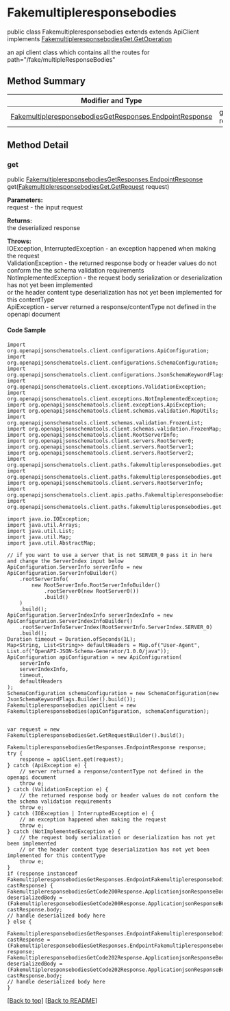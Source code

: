 # Fakemultipleresponsebodies

public class Fakemultipleresponsebodies extends extends ApiClient implements
[FakemultipleresponsebodiesGet.GetOperation](../../paths/fakemultipleresponsebodies/FakemultipleresponsebodiesGet.md#getoperation)

an api client class which contains all the routes for path="/fake/multipleResponseBodies"

## Method Summary
| Modifier and Type | Method and Description |
| ----------------- | ---------------------- |
| [FakemultipleresponsebodiesGetResponses.EndpointResponse](../../paths/fakemultipleresponsebodies/get/FakemultipleresponsebodiesGetResponses.md#endpointresponse) | [get](#get)([FakemultipleresponsebodiesGet.GetRequest](../../paths/fakemultipleresponsebodies/FakemultipleresponsebodiesGet.md#getrequest) request) |

## Method Detail

### get
public [FakemultipleresponsebodiesGetResponses.EndpointResponse](../../paths/fakemultipleresponsebodies/get/FakemultipleresponsebodiesGetResponses.md#endpointresponse) get([FakemultipleresponsebodiesGet.GetRequest](../../paths/fakemultipleresponsebodies/FakemultipleresponsebodiesGet.md#getrequest) request)

**Parameters:**<br>
request - the input request

**Returns:**<br>
the deserialized response

**Throws:**<br>
IOException, InterruptedException - an exception happened when making the request<br>
ValidationException - the returned response body or header values do not conform the the schema validation requirements<br>
NotImplementedException - the request body serialization or deserialization has not yet been implemented<br>
                          or the header content type deserialization has not yet been implemented for this contentType<br>
ApiException - server returned a response/contentType not defined in the openapi document<br>

#### Code Sample
```
import org.openapijsonschematools.client.configurations.ApiConfiguration;
import org.openapijsonschematools.client.configurations.SchemaConfiguration;
import org.openapijsonschematools.client.configurations.JsonSchemaKeywordFlags;
import org.openapijsonschematools.client.exceptions.ValidationException;
import org.openapijsonschematools.client.exceptions.NotImplementedException;
import org.openapijsonschematools.client.exceptions.ApiException;
import org.openapijsonschematools.client.schemas.validation.MapUtils;
import org.openapijsonschematools.client.schemas.validation.FrozenList;
import org.openapijsonschematools.client.schemas.validation.FrozenMap;
import org.openapijsonschematools.client.RootServerInfo;
import org.openapijsonschematools.client.servers.RootServer0;
import org.openapijsonschematools.client.servers.RootServer1;
import org.openapijsonschematools.client.servers.RootServer2;
import org.openapijsonschematools.client.paths.fakemultipleresponsebodies.get.responses.FakemultipleresponsebodiesGetCode200Response;
import org.openapijsonschematools.client.paths.fakemultipleresponsebodies.get.responses.FakemultipleresponsebodiesGetCode202Response;
import org.openapijsonschematools.client.servers.RootServerInfo;
import org.openapijsonschematools.client.apis.paths.Fakemultipleresponsebodies;
import org.openapijsonschematools.client.paths.fakemultipleresponsebodies.get.FakemultipleresponsebodiesGetResponses;

import java.io.IOException;
import java.util.Arrays;
import java.util.List;
import java.util.Map;
import java.util.AbstractMap;

// if you want to use a server that is not SERVER_0 pass it in here and change the ServerIndex input below
ApiConfiguration.ServerInfo serverInfo = new ApiConfiguration.ServerInfoBuilder()
    .rootServerInfo(
        new RootServerInfo.RootServerInfoBuilder()
            .rootServer0(new RootServer0())
            .build()
    )
    .build();
ApiConfiguration.ServerIndexInfo serverIndexInfo = new ApiConfiguration.ServerIndexInfoBuilder()
    .rootServerInfoServerIndex(RootServerInfo.ServerIndex.SERVER_0)
    .build();
Duration timeout = Duration.ofSeconds(1L);
Map<String, List<String>> defaultHeaders = Map.of("User-Agent", List.of("OpenAPI-JSON-Schema-Generator/1.0.0/java"));
ApiConfiguration apiConfiguration = new ApiConfiguration(
    serverInfo
    serverIndexInfo,
    timeout,
    defaultHeaders
);
SchemaConfiguration schemaConfiguration = new SchemaConfiguration(new JsonSchemaKeywordFlags.Builder().build());
Fakemultipleresponsebodies apiClient = new Fakemultipleresponsebodies(apiConfiguration, schemaConfiguration);


var request = new FakemultipleresponsebodiesGet.GetRequestBuilder().build();

FakemultipleresponsebodiesGetResponses.EndpointResponse response;
try {
    response = apiClient.get(request);
} catch (ApiException e) {
    // server returned a response/contentType not defined in the openapi document
    throw e;
} catch (ValidationException e) {
    // the returned response body or header values do not conform the the schema validation requirements
    throw e;
} catch (IOException | InterruptedException e) {
    // an exception happened when making the request
    throw e;
} catch (NotImplementedException e) {
    // the request body serialization or deserialization has not yet been implemented
    // or the header content type deserialization has not yet been implemented for this contentType
    throw e;
}
if (response instanceof FakemultipleresponsebodiesGetResponses.EndpointFakemultipleresponsebodiesGetCode200Response castResponse) {
FakemultipleresponsebodiesGetCode200Response.ApplicationjsonResponseBody deserializedBody = (FakemultipleresponsebodiesGetCode200Response.ApplicationjsonResponseBody) castResponse.body;
// handle deserialized body here
} else {
    FakemultipleresponsebodiesGetResponses.EndpointFakemultipleresponsebodiesGetCode202Response castResponse = (FakemultipleresponsebodiesGetResponses.EndpointFakemultipleresponsebodiesGetCode202Response) response;
FakemultipleresponsebodiesGetCode202Response.ApplicationjsonResponseBody deserializedBody = (FakemultipleresponsebodiesGetCode202Response.ApplicationjsonResponseBody) castResponse.body;
// handle deserialized body here
}
```
[[Back to top]](#top) [[Back to README]](../../../README.md)
